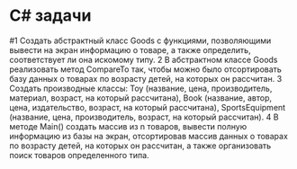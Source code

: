 # C# задачи 
 #1 Создать абстрактный класс Goods с функциями, позволяющими вывести на экран информацию о товаре, а также определить, соответствует ли она искомому типу. 
 2 В абстрактном классе Goods реализовать метод CompareTo так, чтобы можно было отсортировать базу данных о товарах по возрасту детей, на которых он рассчитан. 
3 Создать производные классы: Toy (название, цена, производитель, материал, возраст, на который рассчитана), Book (название, автор, цена, издательство, возраст, на   который рассчитана), SportsEquipment (название, цена, производитель, возраст, на который рассчитан). 
4 В методе Main() cоздать массив из n товаров, вывести полную информацию из базы на экран, отсортировав массив данных о товарах по возрасту детей, на которых он рассчитан, а также организовать поиск товаров определенного типа. 

